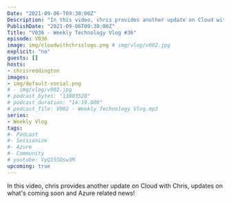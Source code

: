 ```yaml
---
Date: "2021-09-06-T09:30:00Z"
Description: "In this video, chris provides another update on Cloud with Chris, updates on what's coming soon and Azure related news!"
PublishDate: "2021-09-06T09:30:00Z"
Title: "V036 - Weekly Technology Vlog #36"
episode: V036
image: img/cloudwithchrislogo.png # img/vlog/v002.jpg
explicit: "no"
guests: []
hosts:
- chrisreddington
images:
- img/default-social.png
# - img/vlog/v002.jpg
# podcast_bytes: "13803520"
# podcast_duration: "14:19.000"
# podcast_file: V002 - Weekly Technology Vlog.mp3
series:
- Weekly Vlog
tags:
#- Podcast
#- Sessionize
#- Azure
#- Community
# youtube: VyQI5SOsw3M
upcoming: true
---
```

In this video, chris provides another update on Cloud with Chris, updates on what's coming soon and Azure related news!